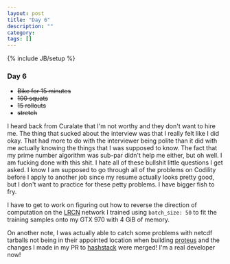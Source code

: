 ```yaml
---
layout: post
title: "Day 6"
description: ""
category:
tags: []
---
```

{% include JB/setup %}
### Day 6  

- ~~Bike for 15 minutes~~
- ~~100 squats~~
- ~~15 rollouts~~
- ~~stretch~~  

I heard back from Curalate that I'm not worthy and they don't want to hire me. The thing that sucked about the interview was that I really felt like I did okay. That had more to do with the interviewer being polite than it did with me actually knowing the things that I was supposed to know. The fact that my prime number algorithm was sub-par didn't help me either, but oh well. I am fucking done with this shit. I hate all of these bullshit little questions I get asked. I know I am supposed to go through all of the problems on Codility before I apply to another job since my resume actually looks pretty good, but I don't want to practice for these petty problems. I have bigger fish to fry.

I have to get to work on figuring out how to reverse the direction of computation on the [LRCN](http://jeffdonahue.com/lrcn/) network I trained using `batch_size: 50` to fit the training samples onto my GTX 970 with 4 GiB of memory.

On another note, I was actually able to catch some problems with netcdf tarballs not being in their appointed location when building [proteus](https://github.com/erdc-cm/proteus) and the changes I made in my PR to [hashstack](https://github.com/erdc-cm/hashstack) were merged! I'm a real developer now!
